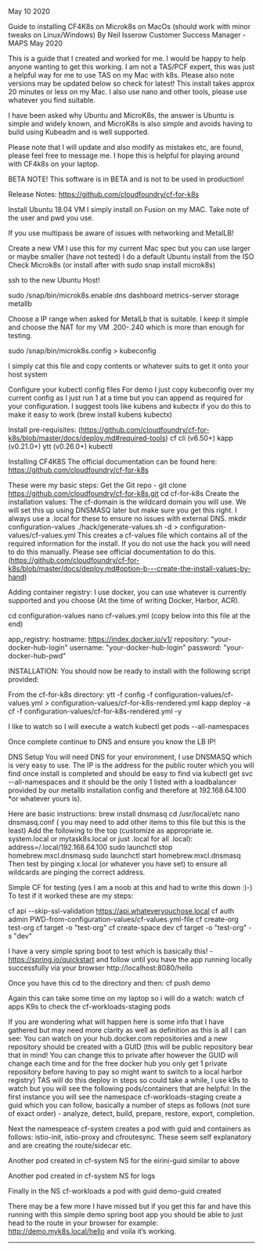 May 10 2020

Guide to installing CF4K8s on Microk8s on MacOs (should work with minor tweaks on Linux/Windows)
By Neil Isserow
Customer Success Manager - MAPS
May 2020

This is a guide that I created and worked for me. I would be happy to help anyone wanting to get this working. I am not a TAS/PCF expert, this was just a helpful way for me to use TAS on my Mac with k8s. Please also note versions may be updated below so check for latest! This install takes approx 20 minutes or less on my Mac. I also use nano and other tools, please use whatever you find suitable.

I have been asked why Ubuntu and MicroK8s, the answer is Ubuntu is simple and widely known, and MicroK8s is also simple and avoids having to build using Kubeadm and is well supported.

Please note that I will update and also modify as mistakes etc, are found, please feel free to message me. I hope this is helpful for playing around with CF4k8s on your laptop.

BETA NOTE! This software is in BETA and is not to be used in production!

Release Notes: https://github.com/cloudfoundry/cf-for-k8s 

Install Ubuntu 18.04 VM
I simply install on Fusion on my MAC. Take note of the user and pwd you use.

If you use multipass be aware of issues with networking and MetalLB!

Create a new VM I use this for my current Mac spec but you can use larger or maybe smaller (have not tested)
I do a default Ubuntu install from the ISO
Check Microk8s (or install after with sudo snap install microk8s)

ssh to the new Ubuntu Host!

sudo /snap/bin/microk8s.enable dns dashboard metrics-server storage metallb

Choose a IP range when asked for MetalLb that is suitable. I keep it simple and choose the NAT for my VM .200-.240 which is more than enough for testing.

sudo /snap/bin/microk8s.config > kubeconfig

I simply cat this file and copy contents or whatever suits to get it onto your host system

Configure your kubectl config files
For demo I just copy kubeconfig over my current config as I just run 1 at a time but you can append as required for your configuration. I suggest tools like kubens and kubectx if you do this to make it easy to work (brew install kubens kubectx)

Install pre-requisites: (https://github.com/cloudfoundry/cf-for-k8s/blob/master/docs/deploy.md#required-tools)
cf cli (v6.50+)
kapp (v0.21.0+)
ytt (v0.26.0+)
kubectl

Installing CF4K8S
The official documentation can be found here: https://github.com/cloudfoundry/cf-for-k8s 

These were my basic steps:
Get the Git repo - git clone https://github.com/cloudfoundry/cf-for-k8s.git 
cd cf-for-k8s
Create the installation values:
The cf-domain is the wildcard domain you will use. We will set this up using DNSMASQ later but make sure you get this right. I always use a .local for these to ensure no issues with external DNS.
mkdir configuration-values
./hack/generate-values.sh -d <cf-domain> > configuration-values/cf-values.yml
This creates a cf-values file which contains all of the required information for the install. If you do not use the hack you will need to do this manually. Please see official documentation to do this. (https://github.com/cloudfoundry/cf-for-k8s/blob/master/docs/deploy.md#option-b---create-the-install-values-by-hand)

Adding container registry:
I use docker, you can use whatever is currently supported and you choose (At the time of writing Docker, Harbor, ACR).

cd configuration-values
nano cf-values.yml
(copy below into this file at the end)

app_registry:
   hostname: https://index.docker.io/v1/
   repository: "your-docker-hub-login"
   username: "your-docker-hub-login"
   password: "your-docker-hub-pwd"

INSTALLATION:
You should now be ready to install with the following script provided:

From the cf-for-k8s directory:
ytt -f config -f configuration-values/cf-values.yml > configuration-values/cf-for-k8s-rendered.yml
kapp deploy -a cf -f configuration-values/cf-for-k8s-rendered.yml -y

I like to watch so I will execute a watch kubectl get pods --all-namespaces

Once complete continue to DNS and ensure you know the LB IP!

DNS Setup
You will need DNS for your environment, I use DNSMASQ which is very easy to use. The IP is the address for the public router which you will find once install is completed and should be easy to find via kubectl get svc --all-namespaces and it should be the only 1 listed with a loadbalancer provided by our metallb installation config and therefore at 192.168.64.100 *or whatever yours is).

Here are basic instructions:
brew install dnsmasq
cd /usr/local/etc
nano dnsmasq.conf ( you may need to add other items to this file but this is the least)
Add the following to the top (customize as appropriate ie. system.local or mytask8s.local or just .local for all .local):
address=/.local/192.168.64.100
sudo launchctl stop homebrew.mxcl.dnsmasq
sudo launchctl start homebrew.mxcl.dnsmasq
Then test by pinging x.local (or whatever you have set) to ensure all wildcards are pinging the correct address.

Simple CF for testing (yes I am a noob at this and had to write this down :)-)
To test if it worked these are my steps:

cf api --skip-ssl-validation https://api.whateveryouchose.local
cf auth admin PWD-from-configuration-values/cf-values.yml-file
cf create-org test-org
cf target -o "test-org"
cf create-space dev
cf target -o "test-org" -s "dev"

I have a very simple spring boot to test which is basically this! - https://spring.io/quickstart and follow until you have the app running locally successfully via your browser http://localhost:8080/hello

Once you have this cd to the directory and then:
cf push demo

Again this can take some time on my laptop so i will do a watch:
watch cf apps
K9s to check the cf-workloads-staging pods

If you are wondering what will happen here is some info that I have gathered but may need more clarity as well as definition as this is all I can see:
You can watch on your hub.docker.com repositories and a new repository should be created with a GUID (this will be public repository bear that in mind! You can change this to private after however the GUID will change each time and for the free docker hub you only get 1 private repository before having to pay so might want to switch to a local harbor registry)
TAS will do this deploy in steps so could take a while, I use k9s to watch but you will see the following pods/containers that are helpful:
In the first instance you will see the namespace cf-workloads-staging create a guid which you can follow, basically a number of steps as follows (not sure of exact order) - analyze, detect,  build, prepare, restore, export, completion.

Next the namespeace  cf-system creates a pod with guid and containers as follows: istio-init, istio-proxy and cfroutesync. These seem self explanatory and are creating the route/sidecar etc.

Another pod created in cf-system NS for the eirini-guid similar to above

Another pod created in cf-system NS for logs

Finally in the NS cf-workloads a pod with guid demo-guid created


There may be a few more I have missed but if you get this far and have this running with this simple demo spring boot app you should be able to just head to the route in your browser for example: http://demo.myk8s.local/hello and voila it’s working.

-----
